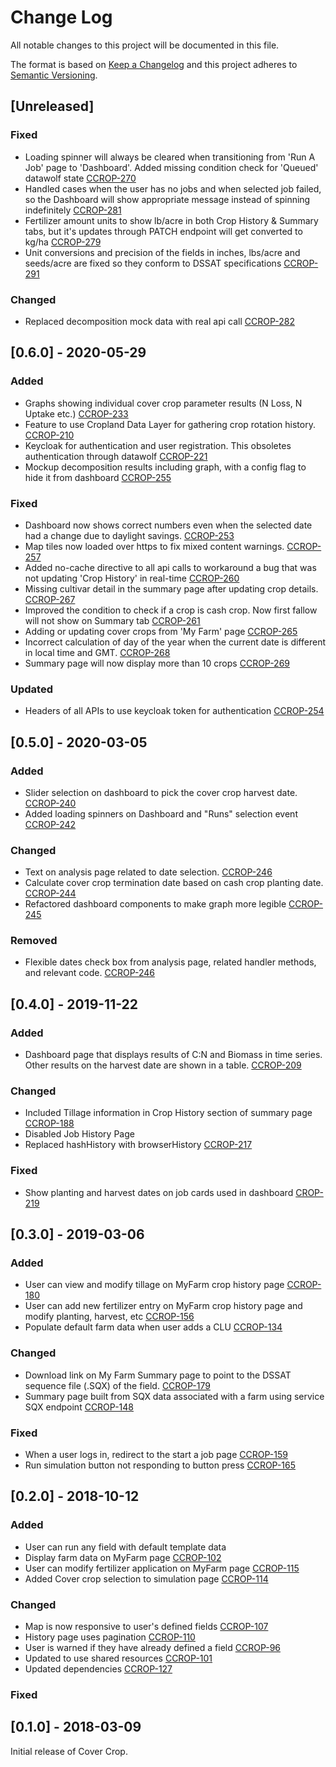 # Change Log
All notable changes to this project will be documented in this file.

The format is based on [Keep a Changelog](http://keepachangelog.com/en/1.0.0/)
and this project adheres to [Semantic Versioning](http://semver.org/spec/v2.0.0.html).

## [Unreleased]

### Fixed
- Loading spinner will always be cleared when transitioning from 'Run A Job' page to 'Dashboard'. Added missing condition check for 'Queued' datawolf state [CCROP-270](https://opensource.ncsa.illinois.edu/jira/browse/CCROP-270)
- Handled cases when the user has no jobs and when selected job failed, so the Dashboard will show appropriate message instead of spinning indefinitely [CCROP-281](https://opensource.ncsa.illinois.edu/jira/browse/CCROP-281)
- Fertilizer amount units to show lb/acre in both Crop History & Summary tabs, but it's updates through PATCH endpoint will get converted to kg/ha [CCROP-279](https://opensource.ncsa.illinois.edu/jira/browse/CCROP-279)
- Unit conversions and precision of the fields in inches, lbs/acre and seeds/acre are fixed so they conform to DSSAT specifications [CCROP-291](https://opensource.ncsa.illinois.edu/jira/browse/CCROP-291)

### Changed
- Replaced decomposition mock data with real api call [CCROP-282](https://opensource.ncsa.illinois.edu/jira/browse/CCROP-282)

## [0.6.0] - 2020-05-29

### Added
- Graphs showing individual cover crop parameter results (N Loss, N Uptake etc.) [CCROP-233](https://opensource.ncsa.illinois.edu/jira/browse/CCROP-233)
- Feature to use Cropland Data Layer for gathering crop rotation history. [CCROP-210](https://opensource.ncsa.illinois.edu/jira/browse/CCROP-210)
- Keycloak for authentication and user registration. This obsoletes authentication through datawolf [CCROP-221](https://opensource.ncsa.illinois.edu/jira/browse/CCROP-221)
- Mockup decomposition results including graph, with a config flag to hide it from dashboard [CCROP-255](https://opensource.ncsa.illinois.edu/jira/browse/CCROP-255)

### Fixed
- Dashboard now shows correct numbers even when the selected date had a change due to daylight savings. [CCROP-253](https://opensource.ncsa.illinois.edu/jira/browse/CCROP-253)
- Map tiles now loaded over https to fix mixed content warnings. [CCROP-257](https://opensource.ncsa.illinois.edu/jira/browse/CCROP-257)
- Added no-cache directive to all api calls to workaround a bug that was not updating 'Crop History' in real-time [CCROP-260](https://opensource.ncsa.illinois.edu/jira/browse/CCROP-260)
- Missing cultivar detail in the summary page after updating crop details. [CCROP-267](https://opensource.ncsa.illinois.edu/jira/browse/CCROP-267)
- Improved the condition to check if a crop is cash crop. Now first fallow will not show on Summary tab [CCROP-261](https://opensource.ncsa.illinois.edu/jira/browse/CCROP-261)
- Adding or updating cover crops from 'My Farm' page [CCROP-265](https://opensource.ncsa.illinois.edu/jira/browse/CCROP-265)
- Incorrect calculation of day of the year when the current date is different in local time and GMT. [CCROP-268](https://opensource.ncsa.illinois.edu/jira/browse/CCROP-269)
- Summary page will now display more than 10 crops [CCROP-269](https://opensource.ncsa.illinois.edu/jira/browse/CCROP-268)

### Updated
- Headers of all APIs to use keycloak token for authentication [CCROP-254](https://opensource.ncsa.illinois.edu/jira/browse/CCROP-254)

## [0.5.0] - 2020-03-05

### Added
- Slider selection on dashboard to pick the cover crop harvest date. [CCROP-240](https://opensource.ncsa.illinois.edu/jira/browse/CCROP-240)
- Added loading spinners on Dashboard and "Runs" selection event [CCROP-242](https://opensource.ncsa.illinois.edu/jira/browse/CCROP-242)

### Changed
- Text on analysis page related to date selection. [CCROP-246](https://opensource.ncsa.illinois.edu/jira/browse/CCROP-246)
- Calculate cover crop termination date based on cash crop planting date. [CCROP-244](https://opensource.ncsa.illinois.edu/jira/browse/CCROP-244)
- Refactored dashboard components to make graph more legible [CCROP-245](https://opensource.ncsa.illinois.edu/jira/browse/CCROP-245)

### Removed
- Flexible dates check box from analysis page, related handler methods, and relevant code. [CCROP-246](https://opensource.ncsa.illinois.edu/jira/browse/CCROP-246)

## [0.4.0] - 2019-11-22

### Added
- Dashboard page that displays results of C:N and Biomass in time series. Other results on the harvest date are shown in a table. [CCROP-209](https://opensource.ncsa.illinois.edu/jira/browse/CCROP-209)

### Changed
- Included Tillage information in Crop History section of summary page [CCROP-188](https://opensource.ncsa.illinois.edu/jira/browse/CCROP-188)
- Disabled Job History Page
- Replaced hashHistory with browserHistory [CCROP-217](https://opensource.ncsa.illinois.edu/jira/browse/CCROP-217)

### Fixed
- Show planting and harvest dates on job cards used in dashboard [CROP-219](https://opensource.ncsa.illinois.edu/jira/browse/CCROP-219)

## [0.3.0] - 2019-03-06

### Added

- User can view and modify tillage on MyFarm crop history page [CCROP-180](https://opensource.ncsa.illinois.edu/jira/browse/CCROP-180)
- User can add new fertilizer entry on MyFarm crop history page and modify planting, harvest, etc [CCROP-156](https://opensource.ncsa.illinois.edu/jira/browse/CCROP-156)
- Populate default farm data when user adds a CLU [CCROP-134](https://opensource.ncsa.illinois.edu/jira/browse/CCROP-134)

### Changed
- Download link on My Farm Summary page to point to the DSSAT sequence file (.SQX) of the field. [CCROP-179](https://opensource.ncsa.illinois.edu/jira/browse/CCROP-179)
- Summary page built from SQX data associated with a farm using service SQX endpoint [CCROP-148](https://opensource.ncsa.illinois.edu/jira/browse/CCROP-148)

### Fixed
- When a user logs in, redirect to the start a job page [CCROP-159](https://opensource.ncsa.illinois.edu/jira/browse/CCROP-159)
- Run simulation button not responding to button press [CCROP-165](https://opensource.ncsa.illinois.edu/jira/browse/CCROP-165)

## [0.2.0] - 2018-10-12

### Added
- User can run any field with default template data
- Display farm data on MyFarm page [CCROP-102](https://opensource.ncsa.illinois.edu/jira/browse/CCROP-102)
- User can modify fertilizer application on MyFarm page [CCROP-115](https://opensource.ncsa.illinois.edu/jira/browse/CCROP-115)
- Added Cover crop selection to simulation page [CCROP-114](https://opensource.ncsa.illinois.edu/jira/browse/CCROP-114)

### Changed

- Map is now responsive to user's defined fields [CCROP-107](https://opensource.ncsa.illinois.edu/jira/browse/CCROP-107)
- History page uses pagination [CCROP-110](https://opensource.ncsa.illinois.edu/jira/browse/CCROP-110)
- User is warned if they have already defined a field [CCROP-96](https://opensource.ncsa.illinois.edu/jira/browse/CCROP-96)
- Updated to use shared resources [CCROP-101](https://opensource.ncsa.illinois.edu/jira/browse/CCROP-101)
- Updated dependencies [CCROP-127](https://opensource.ncsa.illinois.edu/jira/browse/CCROP-127)


### Fixed

## [0.1.0] - 2018-03-09

Initial release of Cover Crop.
